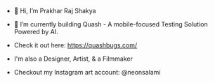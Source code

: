- 👋 Hi, I’m Prakhar Raj Shakya
- 👀 I’m currently building Quash - A mobile-focused Testing Solution Powered by AI.
- Check it out here: https://quashbugs.com/

- I'm also a Designer, Artist, & a Filmmaker
- Checkout my Instagram art account: @neonsalami

<!---
pr-kharshakya/pr-kharshakya is a ✨ special ✨ repository because its `README.md` (this file) appears on your GitHub profile.
You can click the Preview link to take a look at your changes.
--->
